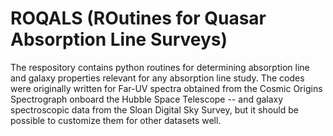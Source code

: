 # ROQALS (ROutines for Quasar Absorption Line Surveys)
The respository contains python routines for determining absorption line and galaxy properties relevant for any absorption line study. The codes were originally written for Far-UV spectra obtained from the Cosmic Origins Spectrograph onboard the Hubble Space Telescope -- and galaxy spectroscopic data from the Sloan Digital Sky Survey, but it should be possible to customize them for other datasets well.
